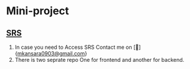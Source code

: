 # Mini-project
## [SRS](https://docs.google.com/document/d/1DYkyRiXz59GGPmvF9Sv3CzosPk8fydXPNEKY2FiEzBY/edit?usp=sharing)

1. In case you need to Access SRS Contact me on [📧]{<mkansara0903@gmail.com>}
2. There is two seprate repo One for frontend and another for backend.

